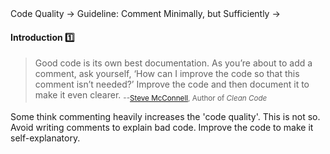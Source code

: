 <link rel="stylesheet" href="{{baseUrl}}/css/textbook.css">

<div class="website-content">

<div id="path">Code Quality &rarr; Guideline: Comment Minimally, but Sufficiently &rarr;</div>

<div id="title">

#### Introduction :one:

</div>

<div id="body">

> Good code is its own best documentation. As you’re about to add a comment, ask yourself, ‘How can I improve the code so that this comment isn’t needed?’ Improve the code and then document it to make it even clearer. <sub>--[Steve McConnell](https://en.wikipedia.org/wiki/Steve_McConnell), Author of _Clean Code_</sub>

Some think commenting heavily increases the 'code quality'. This is not so. Avoid writing comments to explain bad code. Improve the code to make it self-explanatory.

</div>

<div id="extras">
</div>

</div>
